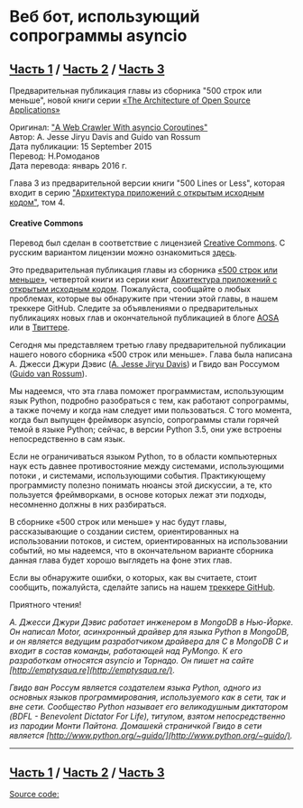 # Веб бот, использующий сопрограммы asyncio

[Часть 1](https://github.com/igorzakhar/Web-crawler-with-asyncio-coroutines/blob/master/Part_1.md) / 
[Часть 2](https://github.com/igorzakhar/Web-crawler-with-asyncio-coroutines/blob/master/Part_2.md) / 
[Часть 3](https://github.com/igorzakhar/Web-crawler-with-asyncio-coroutines/blob/master/Part_3.md) 
---

Предварительная публикация главы из сборника "500 строк или меньше", новой книги серии [«The Architecture of Open Source Applications»](http://rus-linux.net/MyLDP/BOOKS/Architecture-Open-Source-Applications/index.html)  

Оригинал: ["A Web Crawler With asyncio Coroutines"](http://aosabook.org/en/500L/a-web-crawler-with-asyncio-coroutines.html)  
Автор: A. Jesse Jiryu Davis and Guido van Rossum  
Дата публикации: 15 September 2015  
Перевод: Н.Ромоданов  
Дата перевода: январь 2016 г.  

Глава 3 из предварительной версии книги "500 Lines or Less", которая входит в серию ["Архитектура приложений с открытым исходным кодом"](http://rus-linux.net/MyLDP/BOOKS/Architecture-Open-Source-Applications/index.html), том 4.  

#### Creative Commons  

Перевод был сделан в соответствие с лицензией [Creative Commons](http://creativecommons.org/licenses/by/3.0/legalcode). С русским вариантом лицензии можно ознакомиться [здесь](http://wiki.creativecommons.org/images/0/03/Attribution_3.0_%D0%A1%D0%A1_BY_rus.pdf).  

Это предварительная публикация главы из сборника [«500 строк или меньше»](https://github.com/aosabook/500lines/blob/master/README.md), четвертой книги из серии книг [Архитектура приложений с открытым исходным кодом](http://aosabook.org/). Пожалуйста, сообщайте о любых проблемах, которые вы обнаружите при чтении этой главы, в нашем треккере GitHub. Следите за объявлениями о предварительных публикациях новых глав и окончательной публикацией в блоге [AOSA](http://aosabook.org/blog/) или в [Твиттере](https://twitter.com/aosabook).  

Сегодня мы представляем третью главу предварительной публикации нашего нового сборника «500 строк или меньше». Глава была написана А. Джесси Джури Дэвис ([A. Jesse Jiryu Davis](https://twitter.com/jessejiryudavis)) и Гвидо ван Россумом ([Guido van Rossum](https://twitter.com/gvanrossum)).  

Мы надеемся, что эта глава поможет программистам, использующим язык Python, подробно разобраться с тем, как работают сопрограммы, а также почему и когда нам следует ими пользоваться. С того момента, когда был выпущен фреймворк asyncio, сопрограммы стали горячей темой в языке Python; сейчас, в версии Python 3.5, они уже встроены непосредственно в сам язык.  

Если не ограничиваться языком Python, то в области компьютерных наук есть давнее противостояние между системами, использующими потоки , и системами, использующими события. Практикующему программисту полезно понимать нюансы этой дискуссии, а те, кто пользуется фреймворками, в основе которых лежат эти подходы, несомненно должны в них разбираться.  

В сборнике «500 строк или меньше» у нас будут главы, рассказывающие о создании систем, ориентированных на использовании потоков, и систем, ориентированных на использовании событий, но мы надеемся, что в окончательном варианте сборника данная глава будет хорошо выглядеть на фоне этих глав.  

Если вы обнаружите ошибки, о которых, как вы считаете, стоит сообщить, пожалуйста, сделайте запись на нашем [треккере GitHub](https://github.com/aosabook/500lines/issues).  

Приятного чтения!  

_А. Джесси Джури Дэвис работает инженером в MongoDB в Нью-Йорке. Он написал Motor, асинхронный драйвер для языка Python в MongoDB, и он является ведущим разработчиком драйвера для C в MongoDB C и входит в состав команды, работающей над PyMongo. К его разработкам относятся asyncio и Торнадо. Он пишет на сайте [http://emptysqua.re](http://emptysqua.re/)_.

_Гвидо ван Россум является создателем языка Python, одного из основных языков программирования, используемого как в сети, так и вне сети. Сообщество Python называет его великодушным диктатором (BDFL - Benevolent Dictator For Life), титулом, взятом непосредственно из пародии Монти Пайтона. Домашекй страничкой Гвидо в сети является [http://www.python.org/~guido/](http://www.python.org/~guido/)._

---
[Часть 1](https://github.com/igorzakhar/Web-crawler-with-asyncio-coroutines/blob/master/Part_1.md) / 
[Часть 2](https://github.com/igorzakhar/Web-crawler-with-asyncio-coroutines/blob/master/Part_2.md) / 
[Часть 3](https://github.com/igorzakhar/Web-crawler-with-asyncio-coroutines/blob/master/Part_3.md) 
---
[Source code:](https://github.com/aosabook/500lines/tree/master/crawler)